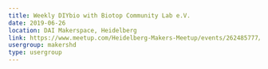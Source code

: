 ```yaml
---
title: Weekly DIYbio with Biotop Community Lab e.V.
date: 2019-06-26
location: DAI Makerspace, Heidelberg
link: https://www.meetup.com/Heidelberg-Makers-Meetup/events/262485777/
usergroup: makershd
type: usergroup
---
```

